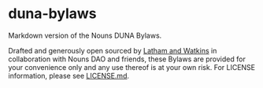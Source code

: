 # duna-bylaws

Markdown version of the Nouns DUNA Bylaws. 

Drafted and generously open sourced by [Latham and Watkins](https://www.lw.com/) in collaboration with Nouns DAO and friends, these Bylaws are provided for your convenience only and any use thereof is at your own risk. For LICENSE information, please see [LICENSE.md](https://github.com/nounsDAO/duna-bylaws/blob/main/LICENSE.md).
